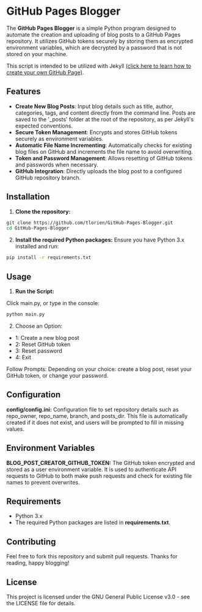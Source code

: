 # GitHub Pages Blogger

The **GitHub Pages Blogger** is a simple Python program designed to automate the creation and uploading of blog posts to a GitHub Pages repository. It utilizes GitHub tokens securely by storing them as encrypted environment variables, which are decrypted by a password that is not stored on your machine.

This script is intended to be utilized with Jekyll [(click here to learn how to create your own GitHub Page)](https://docs.github.com/en/pages/setting-up-a-github-pages-site-with-jekyll).

## Features

- **Create New Blog Posts**: Input blog details such as title, author, categories, tags, and content directly from the command line. Posts are saved to the '_posts' folder at the root of the repository, as per Jekyll's expected conventions.
- **Secure Token Management**: Encrypts and stores GitHub tokens securely as environment variables.
- **Automatic File Name Incrementing**: Automatically checks for existing blog files on GitHub and increments the file name to avoid overwriting.
- **Token and Password Management**: Allows resetting of GitHub tokens and passwords when necessary.
- **GitHub Integration**: Directly uploads the blog post to a configured GitHub repository branch.

## Installation

1. **Clone the repository:**

```bash
git clone https://github.com/tlorien/GitHub-Pages-Blogger.git
cd GitHub-Pages-Blogger
```

2. **Install the required Python packages:** Ensure you have Python 3.x installed and run:

```bash
pip install -r requirements.txt
```

## Usage

1. **Run the Script:**

Click main.py, or type in the console:

```bash
python main.py
```

2. Choose an Option:

- 1: Create a new blog post
- 2: Reset GitHub token
- 3: Reset password
- 4: Exit

Follow Prompts: Depending on your choice: create a blog post, reset your GitHub token, or change your password.

## Configuration


**config/config.ini:** Configuration file to set repository details such as repo_owner, repo_name, branch, and posts_dir. This file is automatically created if it does not exist, and users will be prompted to fill in missing values.

## Environment Variables

**BLOG_POST_CREATOR_GITHUB_TOKEN:** The GitHub token encrypted and stored as a user environment variable. It is used to authenticate API requests to GitHub to both make push requests and check for existing file names to prevent overwrites.

## Requirements

- Python 3.x
- The required Python packages are listed in **requirements.txt**.

## Contributing

Feel free to fork this repository and submit pull requests. Thanks for reading, happy blogging!

## License
This project is licensed under the GNU General Public License v3.0 - see the LICENSE file for details.
